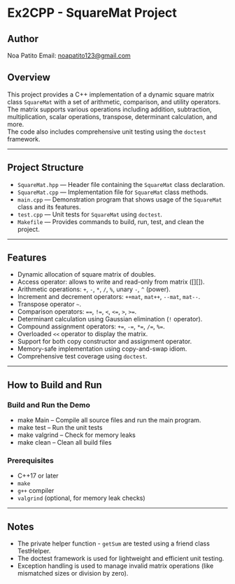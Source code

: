 # Ex2CPP - SquareMat Project

## Author

Noa Patito 
Email: noapatito123@gmail.com

## Overview

This project provides a C++ implementation of a dynamic square matrix class `SquareMat` with a set of arithmetic, comparison, and utility operators.  
The matrix supports various operations including addition, subtraction, multiplication, scalar operations, transpose, determinant calculation, and more.  
The code also includes comprehensive unit testing using the `doctest` framework.

---

## Project Structure

- `SquareMat.hpp` — Header file containing the `SquareMat` class declaration.
- `SquareMat.cpp` — Implementation file for `SquareMat` class methods.
- `main.cpp` — Demonstration program that shows usage of the `SquareMat` class and its features.
- `test.cpp` — Unit tests for `SquareMat` using `doctest`.
- `Makefile` — Provides commands to build, run, test, and clean the project.

---

## Features

- Dynamic allocation of square matrix of doubles.
- Access operator: allows to write and read-only from matrix ([][]).
- Arithmetic operations: `+`, `-`, `*`, `/`, `%`, unary `-`, `^` (power).
- Increment and decrement operators: `++mat`, `mat++`, `--mat`, `mat--`.
- Transpose operator `~`.
- Comparison operators: `==`, `!=`, `<`, `<=`, `>`, `>=`.
- Determinant calculation using Gaussian elimination (`!` operator).
- Compound assignment operators: `+=`, `-=`, `*=`, `/=`, `%=`.
- Overloaded `<<` operator to display the matrix.
- Support for both copy constructor and assignment operator.
- Memory-safe implementation using copy-and-swap idiom.
- Comprehensive test coverage using `doctest`.

---

## How to Build and Run

### Build and Run the Demo
- make Main – Compile all source files and run the main program.
- make test – Run the unit tests
- make valgrind – Check for memory leaks
- make clean – Clean all build files

### Prerequisites
- C++17 or later
- `make`
- `g++` compiler
- `valgrind` (optional, for memory leak checks)

---

## Notes

- The private helper function - `getSum` are tested using a friend class TestHelper.
- The doctest framework is used for lightweight and efficient unit testing.
- Exception handling is used to manage invalid matrix operations (like mismatched sizes or division by zero).
